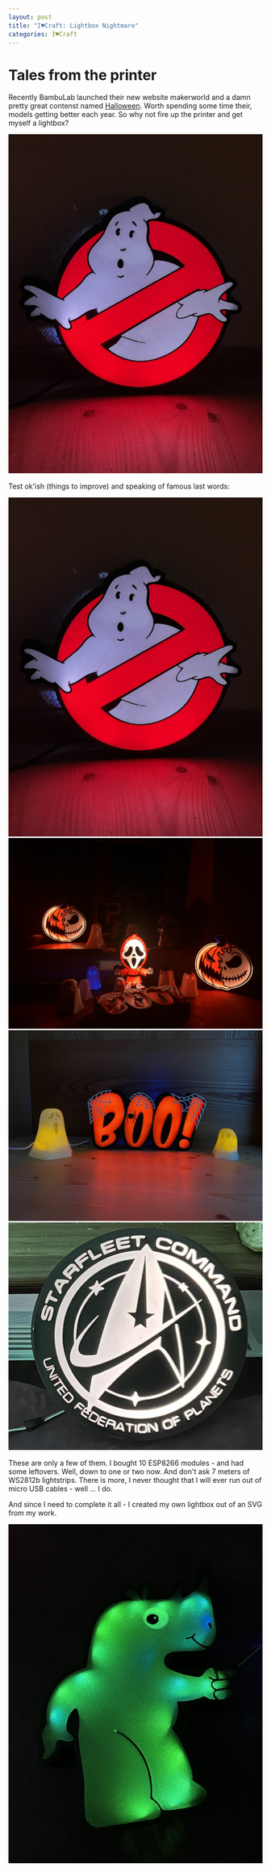 ```yaml
---
layout: post
title: "I♥Craft: Lightbox Nightmare"
categories: I♥Craft
---
```


# Tales from the printer

Recently BambuLab launched their new website makerworld and a damn pretty great contenst named [Halloween](https://makerworld.com/en/contests/1#tab-Winner).
Worth spending some time their, models getting better each year. So why not fire up the printer and get myself a lightbox?

![Anubis](/assets/pix/Lightbox_Ghostbusters.JPG)  

Test ok'ish (things to improve) and speaking of famous last words:

![Anubis](/assets/pix/Lightbox_Ghostbusters.JPG)  
![Anubis](/assets/pix/Lightbox_Halloween.JPG)  
![Anubis](/assets/pix/Lightbox_boo.JPG)  
![Anubis](/assets/pix/Lightbox_StarTrek.jpg)

These are only a few of them. I bought 10 ESP8266 modules - and had some leftovers. Well, down to one or two now. And don't ask 7 meters of WS2812b lightstrips. There is more, I never thought that I will ever run out of micro USB cables - well ... I do.  

And since I need to complete it all - I created my own lightbox out of an SVG from my work.

![Anubis](/assets/pix/Lightbox_Orcarhino.JPG)